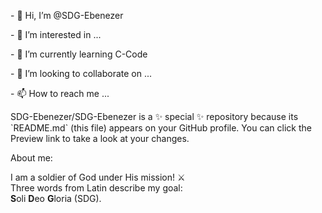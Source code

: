<p>- 👋 Hi, I’m @SDG-Ebenezer</p>
<p>- 👀 I’m interested in ...</p>
<p>- 🌱 I’m currently learning C-Code</p>
<p>- 💞️ I’m looking to collaborate on ...</p>
<p>- 📫 How to reach me ...</p>

<p>
SDG-Ebenezer/SDG-Ebenezer is a ✨ special ✨ repository because its `README.md` (this file) appears on your GitHub profile.
You can click the Preview link to take a look at your changes.
</p>

<p style="font-size:"18px; font-family:Trebuchet, Helvetica, Arial, sans serif;">About me:<p>
  <p style="font-size:"16px;">I am a soldier of God under His mission! ⚔️
    <br>
    Three words from Latin describe my goal:
    <br>
    <b>S</b>oli <b>D</b>eo <b>G</b>loria (SDG).
  </p>


